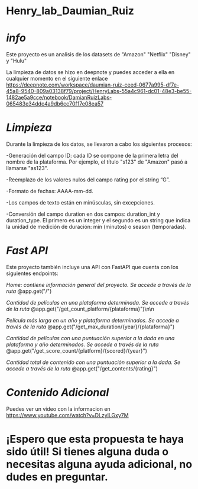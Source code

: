 


# Henry_lab_Daumian_Ruiz

# *info*
Este proyecto es un analisis de los datasets de "Amazon" "Netflix" "Disney" y "Hulu"

La limpieza de datos se hizo en deepnote y puedes acceder a ella en cualquier momento en el siguiente enlace
https://deepnote.com/workspace/daumian-ruiz-ceed-0677a995-df7e-45a8-9540-809a03138f79/project/HenryLabs-55a4c961-dc01-48e3-be55-1482ae5a9cce/notebook/DamianRuizLabs-065483e34ddc4a9db6cc70f17e08ea57

# *Limpieza*

Durante la limpieza de los datos, se llevaron a cabo los siguientes procesos:

-Generación del campo ID: cada ID se compone de la primera letra del nombre de la plataforma. Por ejemplo, el título "s123" de "Amazon" pasó a llamarse "as123".

-Reemplazo de los valores nulos del campo rating por el string “G”.

-Formato de fechas: AAAA-mm-dd.

-Los campos de texto están en minúsculas, sin excepciones.

-Conversión del campo duration en dos campos: duration_int y duration_type. El primero es un integer y el segundo es un string que indica la unidad de medición de duración: min (minutos) o season (temporadas).

# *Fast API*

Este proyecto también incluye una API con FastAPI que cuenta con los siguientes endpoints:

*Home: contiene información general del proyecto. Se accede a través de la ruta* 
@app.get("/")

*Cantidad de películas en una plataforma determinada. Se accede a través de la ruta* 
@app.get("/get_count_platform/{plataforma}")\n\n

*Película más larga en un año y plataforma determinados. Se accede a través de la ruta* 
@app.get("/get_max_duration/{year}/{plataforma}")

*Cantidad de películas con una puntuación superior a la dada en una plataforma y año determinados. Se accede a través de la ruta* 
@app.get("/get_score_count/{platform}/{scored}/{year}")

*Cantidad total de contenido con una puntuación superior a la dada. Se accede a través de la ruta* 
@app.get("/get_contents/{rating}")

# *Contenido Adicional*

Puedes ver un video con la informacion en
https://www.youtube.com/watch?v=DLzylLGxy7M

# ¡Espero que esta propuesta te haya sido útil! Si tienes alguna duda o necesitas alguna ayuda adicional, no dudes en preguntar.
